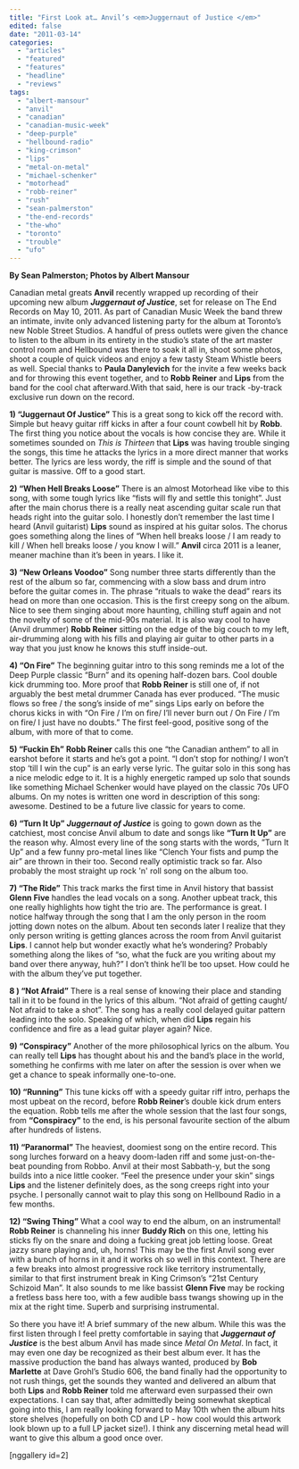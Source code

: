 ```yaml
---
title: "First Look at… Anvil’s <em>Juggernaut of Justice </em>"
edited: false
date: "2011-03-14"
categories:
  - "articles"
  - "featured"
  - "features"
  - "headline"
  - "reviews"
tags:
  - "albert-mansour"
  - "anvil"
  - "canadian"
  - "canadian-music-week"
  - "deep-purple"
  - "hellbound-radio"
  - "king-crimson"
  - "lips"
  - "metal-on-metal"
  - "michael-schenker"
  - "motorhead"
  - "robb-reiner"
  - "rush"
  - "sean-palmerston"
  - "the-end-records"
  - "the-who"
  - "toronto"
  - "trouble"
  - "ufo"
---
```


**By Sean Palmerston; Photos by Albert Mansour**

Canadian metal greats **Anvil** recently wrapped up recording of their upcoming new album _**Juggernaut of Justice**_, set for release on The End Records on May 10, 2011. As part of Canadian Music Week the band threw an intimate, invite only advanced listening party for the album at Toronto’s new Noble Street Studios. A handful of press outlets were given the chance to listen to the album in its entirety in the studio’s state of the art master control room and Hellbound was there to soak it all in, shoot some photos, shoot a couple of quick videos and enjoy a few tasty Steam Whistle beers as well. Special thanks to **Paula Danylevich** for the invite a few weeks back and for throwing this event together, and to **Robb Reiner** and **Lips** from the band for the cool chat afterward.With that said, here is our track -by-track exclusive run down on the record.

**1) “Juggernaut Of Justice”** This is a great song to kick off the record with. Simple but heavy guitar riff kicks in after a four count cowbell hit by **Robb**. The first thing you notice about the vocals is how concise they are. While it sometimes sounded on _This is Thirteen_ that **Lips** was having trouble singing the songs, this time he attacks the lyrics in a more direct manner that works better. The lyrics are less wordy, the riff is simple and the sound of that guitar is massive. Off to a good start.

**2) “When Hell Breaks Loose”** There is an almost Motorhead like vibe to this song, with some tough lyrics like “fists will fly and settle this tonight”. Just after the main chorus there is a really neat ascending guitar scale run that heads right into the guitar solo. I honestly don’t remember the last time I heard (Anvil guitarist) **Lips** sound as inspired at his guitar solos. The chorus goes something along the lines of “When hell breaks loose / I am ready to kill / When hell breaks loose / you know I will.” **Anvil** circa 2011 is a leaner, meaner machine than it’s been in years. I like it.

**3) “New Orleans Voodoo”** Song number three starts differently than the rest of the album so far, commencing with a slow bass and drum intro before the guitar comes in. The phrase “rituals to wake the dead” rears its head on more than one occasion. This is the first creepy song on the album. Nice to see them singing about more haunting, chilling stuff again and not the novelty of some of the mid-90s material. It is also way cool to have (Anvil drummer) **Robb Reiner** sitting on the edge of the big couch to my left, air-drumming along with his fills and playing air guitar to other parts in a way that you just know he knows this stuff inside-out.

**4) “On Fire”** The beginning guitar intro to this song reminds me a lot of the Deep Purple classic “Burn” and its opening half-dozen bars. Cool double kick drumming too. More proof that **Robb Reiner** is still one of, if not arguably the best metal drummer Canada has ever produced. “The music flows so free / the song’s inside of me” sings Lips early on before the chorus kicks in with “On Fire / I’m on fire/ I’ll never burn out / On Fire / I’m on fire/ I just have no doubts.” The first feel-good, positive song of the album, with more of that to come.

**5) “Fuckin Eh”** **Robb Reiner** calls this one “the Canadian anthem” to all in earshot before it starts and he’s got a point. “I don’t stop for nothing/ I won’t stop ‘till I win the cup” is an early verse lyric. The guitar solo in this song has a nice melodic edge to it. It is a highly energetic ramped up solo that sounds like something Michael Schenker would have played on the classic 70s UFO albums. On my notes is written one word in description of this song: awesome. Destined to be a future live classic for years to come.

**6) “Turn It Up”** **_Juggernaut of Justice_** is going to gown down as the catchiest, most concise Anvil album to date and songs like **“Turn It Up”** are the reason why. Almost every line of the song starts with the words, ”Turn It Up” and a few funny pro-metal lines like “Clench Your fists and pump the air” are thrown in their too. Second really optimistic track so far. Also probably the most straight up rock 'n' roll song on the album too.

**7) “The Ride”** This track marks the first time in Anvil history that bassist **Glenn Five** handles the lead vocals on a song. Another upbeat track, this one really highlights how tight the trio are. The performance is great. I notice halfway through the song that I am the only person in the room jotting down notes on the album. About ten seconds later I realize that they only person writing is getting glances across the room from Anvil guitarist **Lips**. I cannot help but wonder exactly what he’s wondering? Probably something along the likes of “so, what the fuck are you writing about my band over there anyway, huh?” I don’t think he’ll be too upset. How could he with the album they’ve put together.

**8 ) “Not Afraid”** There is a real sense of knowing their place and standing tall in it to be found in the lyrics of this album. “Not afraid of getting caught/ Not afraid to take a shot”. The song has a really cool delayed guitar pattern leading into the solo. Speaking of which, when did **Lips** regain his confidence and fire as a lead guitar player again? Nice.

**9) “Conspiracy”** Another of the more philosophical lyrics on the album. You can really tell **Lips** has thought about his and the band’s place in the world, something he confirms with me later on after the session is over when we get a chance to speak informally one-to-one.

**10) “Running”** This tune kicks off with a speedy guitar riff intro, perhaps the most upbeat on the record, before **Robb Reiner**’s double kick drum enters the equation. Robb tells me after the whole session that the last four songs, from **“Conspiracy”** to the end, is his personal favourite section of the album after hundreds of listens.

**11) “Paranormal”** The heaviest, doomiest song on the entire record. This song lurches forward on a heavy doom-laden riff and some just-on-the-beat pounding from Robbo. Anvil at their most Sabbath-y, but the song builds into a nice little cooker. “Feel the presence under your skin” sings **Lips** and the listener definitely does, as the song creeps right into your psyche. I personally cannot wait to play this song on Hellbound Radio in a few months.

**12) “Swing Thing”** What a cool way to end the album, on an instrumental! **Robb Reiner** is channeling his inner **Buddy Rich** on this one, letting his sticks fly on the snare and doing a fucking great job letting loose. Great jazzy snare playing and, uh, horns! This may be the first Anvil song ever with a bunch of horns in it and it works oh so well in this context. There are a few breaks into almost progressive rock like territory instrumentally, similar to that first instrument break in King Crimson’s “21st Century Schizoid Man”. It also sounds to me like bassist **Glenn Five** may be rocking a fretless bass here too, with a few audible bass twangs showing up in the mix at the right time. Superb and surprising instrumental.

So there you have it! A brief summary of the new album. While this was the first listen through I feel pretty comfortable in saying that **_Juggernaut of Justice_** is the best album Anvil has made since _Metal On Metal_. In fact, it may even one day be recognized as their best album ever. It has the massive production the band has always wanted, produced by **Bob Marlette** at Dave Grohl’s Studio 606, the band finally had the opportunity to not rush things, get the sounds they wanted and delivered an album that both **Lips** and **Robb Reiner** told me afterward even surpassed their own expectations. I can say that, after admittedly being somewhat skeptical going into this, I am really looking forward to May 10th when the album hits store shelves (hopefully on both CD and LP - how cool would this artwork look blown up to a full LP jacket size!). I think any discerning metal head will want to give this album a good once over.

\[nggallery id=2\]
